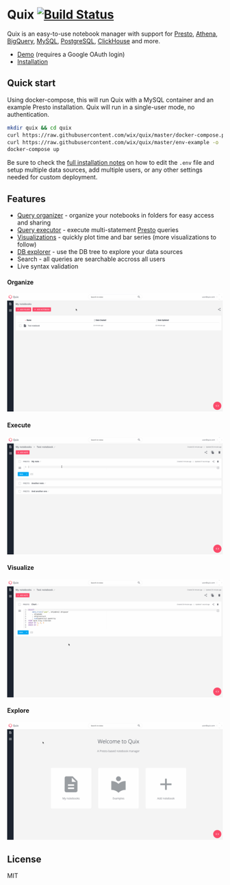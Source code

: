 # Quix [![Build Status](https://travis-ci.com/wix/quix.svg?branch=master)](https://travis-ci.com/wix/quix)

Quix is an easy-to-use notebook manager with support for [Presto](https://wix.github.io/quix/docs/presto), [Athena](https://wix.github.io/quix/docs/athena), [BigQuery](https://wix.github.io/quix/docs/bigquery), [MySQL](https://wix.github.io/quix/docs/mysql), [PostgreSQL](https://wix.github.io/quix/docs/postgresql), [ClickHouse](https://wix.github.io/quix/docs/clickhouse) and more.

* [Demo](http://quix.wix.com) (requires a Google OAuth login)
* [Installation](https://wix.github.io/quix/docs/installation)
## Quick start
Using docker-compose, this will run Quix with a MySQL container and an example Presto installation. Quix will run in a single-user mode, no authentication. 
```bash
mkdir quix && cd quix
curl https://raw.githubusercontent.com/wix/quix/master/docker-compose.prebuilt.yml -o docker-compose.yml
curl https://raw.githubusercontent.com/wix/quix/master/env-example -o .env
docker-compose up
```
Be sure to check the [full installation notes](https://wix.github.io/quix/docs/installation) on how to edit the `.env` file and setup multiple data sources, add multiple users, or any other settings needed for custom deployment. 
## Features
- [Query organizer](#Organize) - organize your notebooks in folders for easy access and sharing
- [Query executor](#Execute) - execute multi-statement [Presto](https://github.com/prestosql/presto) queries
- [Visualizations](#Visualize) - quickly plot time and bar series (more visualizations to follow)
- [DB explorer](#Explore) - use the DB tree to explore your data sources
- Search - all queries are searchable accross all users
- Live syntax validation


#### Organize
![](documentation/docs/assets/management.gif)

#### Execute
![](documentation/docs/assets/presto.gif)

#### Visualize
![](documentation/docs/assets/chart.gif)

#### Explore
![](documentation/docs/assets/db.gif)

## License
MIT
